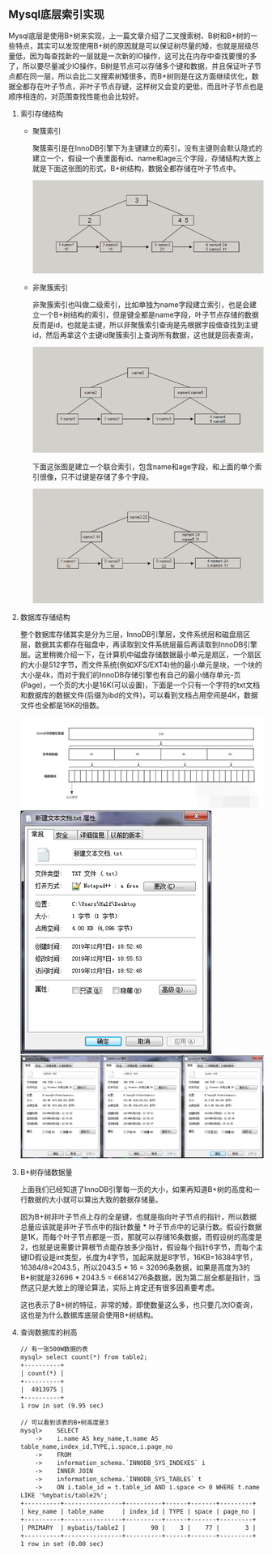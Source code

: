 ## Mysql底层索引实现

Mysql底层是使用B+树来实现，上一篇文章介绍了二叉搜索树、B树和B+树的一些特点，其实可以发现使用B+树的原因就是可以保证树尽量的矮，也就是层级尽量低，因为每查找新的一层就是一次新的IO操作，这可比在内存中查找要慢的多了，所以要尽量减少IO操作，B树是节点可以存储多个键和数据，并且保证叶子节点都在同一层，所以会比二叉搜索树矮很多，而B+树则是在这方面继续优化，数据全都存在叶子节点，非叶子节点存键，这样树又会变的更低，而且叶子节点也是顺序相连的，对范围查找性能也会比较好。


1. 索引存储结构

   - 聚簇索引

     聚簇索引是在InnoDB引擎下为主键建立的索引，没有主键则会默认隐式的建立一个，假设一个表里面有id、name和age三个字段，存储结构大致上就是下面这张图的形式，B+树结构，数据全都存储在叶子节点中。

     ![聚簇索引](https://github.com/nemolpsky/Note/raw/master/file/mysql/image/mysql_tree1.png)


   - 非聚簇索引

     非聚簇索引也叫做二级索引，比如单独为name字段建立索引，也是会建立一个B+树结构的索引，但是键全都是name字段，叶子节点存储的数据反而是id，也就是主键，所以非聚簇索引查询是先根据字段值查找到主键id，然后再拿这个主键id聚簇索引上查询所有数据，这也就是回表查询，

     ![非聚簇索引](https://github.com/nemolpsky/Note/raw/master/file/mysql/image/mysql_tree2.png)

     下面这张图是建立一个联合索引，包含name和age字段，和上面的单个索引很像，只不过键是存储了多个字段。

     ![非聚簇索引](https://github.com/nemolpsky/Note/raw/master/file/mysql/image/mysql_tree3.png)

2. 数据库存储结构

   整个数据库存储其实是分为三层，InnoDB引擎层，文件系统层和磁盘扇区层，数据其实都存在磁盘中，再读取到文件系统层最后再读取到InnoDB引擎层。这里稍微介绍一下，在计算机中磁盘存储数据最小单元是扇区，一个扇区的大小是512字节，而文件系统(例如XFS/EXT4)他的最小单元是块，一个块的大小是4k，而对于我们的InnoDB存储引擎也有自己的最小储存单元-页(Page)，一个页的大小是16K(可以设置)，下面是一个只有一个字符的txt文档和数据库的数据文件(后缀为ibd的文件)，可以看到文档占用空间是4K，数据文件也全都是16K的倍数。

   ![存储结构](https://github.com/nemolpsky/Note/raw/master/file/mysql/image/mysql_tree4.jpg)
   ![存储结构](https://github.com/nemolpsky/Note/raw/master/file/mysql/image/mysql_tree5.png)
   ![存储结构](https://github.com/nemolpsky/Note/raw/master/file/mysql/image/mysql_tree6.png)

3. B+树存储数据量

   上面我们已经知道了InnoDB引擎每一页的大小，如果再知道B+树的高度和一行数据的大小就可以算出大致的数据存储量。

   因为B+树非叶子节点上存的全是键，也就是指向叶子节点的指针，所以数据总量应该就是非叶子节点中的指针数量 * 叶子节点中的记录行数。假设行数据是1K，而每个叶子节点都是一页，那就可以存储16条数据，而假设树的高度是2，也就是说需要计算根节点能存放多少指针，假设每个指针6字节，而每个主键ID假设是int类型，长度为4字节，加起来就是8字节，16KB=16384字节，16384/8=2043.5，所以2043.5 * 16 = 32696条数据，如果是高度为3的B+树就是32696 * 2043.5 = 66814276条数据，因为第二层全都是指针，当然这只是大致上的理论算法，实际上肯定还有很多因素要考虑。

   这也表示了B+树的特征，非常的矮，即使数量这么多，也只要几次IO查询，这也是为什么数据库底层会使用B+树结构。


4. 查询数据库的树高

   ```
   // 有一张500W数据的表
   mysql> select count(*) from table2;
   +----------+
   | count(*) |
   +----------+
   |  4913975 |
   +----------+
   1 row in set (9.95 sec)

   // 可以看到该表的B+树高度是3
   mysql>    SELECT
       ->    i.name AS key_name,t.name AS table_name,index_id,TYPE,i.space,i.page_no
       ->    FROM
       ->    information_schema.`INNODB_SYS_INDEXES` i
       ->    INNER JOIN
       ->    information_schema.`INNODB_SYS_TABLES` t
       ->    ON i.table_id = t.table_id AND i.space <> 0 WHERE t.name LIKE '%mybatis/table2%';
   +----------+----------------+----------+------+-------+---------+
   | key_name | table_name     | index_id | TYPE | space | page_no |
   +----------+----------------+----------+------+-------+---------+
   | PRIMARY  | mybatis/table2 |       90 |    3 |    77 |       3 |
   +----------+----------------+----------+------+-------+---------+
   1 row in set (0.00 sec)

   ```
